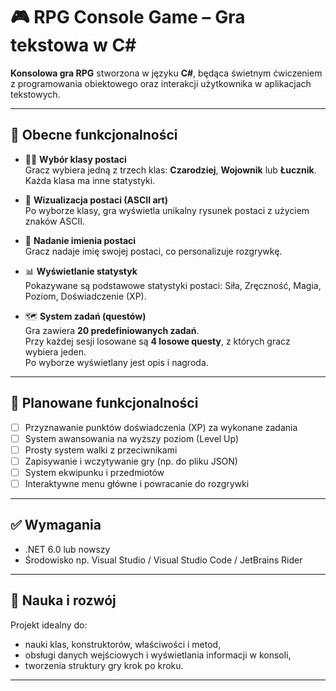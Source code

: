 # 🎮 RPG Console Game – Gra tekstowa w C#

**Konsolowa gra RPG** stworzona w języku **C#**, będąca świetnym ćwiczeniem z programowania obiektowego oraz interakcji użytkownika w aplikacjach tekstowych.

---

## 🔹 Obecne funkcjonalności

- 🧙‍♀️ **Wybór klasy postaci**  
  Gracz wybiera jedną z trzech klas: **Czarodziej**, **Wojownik** lub **Łucznik**. Każda klasa ma inne statystyki.

- 🎨 **Wizualizacja postaci (ASCII art)**  
  Po wyborze klasy, gra wyświetla unikalny rysunek postaci z użyciem znaków ASCII.

- 👤 **Nadanie imienia postaci**  
  Gracz nadaje imię swojej postaci, co personalizuje rozgrywkę.

- 📊 **Wyświetlanie statystyk**  
  Pokazywane są podstawowe statystyki postaci: Siła, Zręczność, Magia, Poziom, Doświadczenie (XP).

- 🗺️ **System zadań (questów)**  
  Gra zawiera **20 predefiniowanych zadań**.  
  Przy każdej sesji losowane są **4 losowe questy**, z których gracz wybiera jeden.  
  Po wyborze wyświetlany jest opis i nagroda.

---

## 🚧 Planowane funkcjonalności

- [ ] Przyznawanie punktów doświadczenia (XP) za wykonane zadania  
- [ ] System awansowania na wyższy poziom (Level Up)  
- [ ] Prosty system walki z przeciwnikami  
- [ ] Zapisywanie i wczytywanie gry (np. do pliku JSON)  
- [ ] System ekwipunku i przedmiotów  
- [ ] Interaktywne menu główne i powracanie do rozgrywki

---

## ✅ Wymagania

- .NET 6.0 lub nowszy  
- Środowisko np. Visual Studio / Visual Studio Code / JetBrains Rider

---

## 🧠 Nauka i rozwój

Projekt idealny do:
- nauki klas, konstruktorów, właściwości i metod,
- obsługi danych wejściowych i wyświetlania informacji w konsoli,
- tworzenia struktury gry krok po kroku.

---


